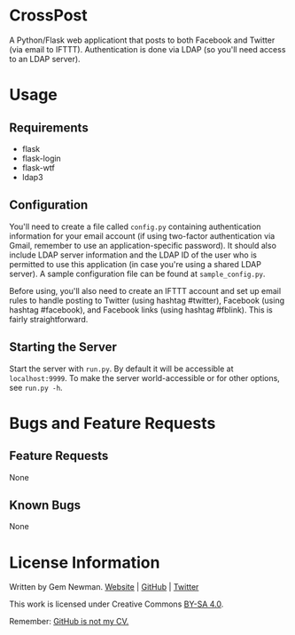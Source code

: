 CrossPost
=========

A Python/Flask web applicationt that posts to both Facebook and Twitter (via email to IFTTT). Authentication is done via LDAP (so you'll need access to an LDAP server).

Usage
=====

Requirements
------------

* flask
* flask-login
* flask-wtf
* ldap3

Configuration
-------------

You'll need to create a file called `config.py` containing authentication information for your email account (if using two-factor authentication via Gmail, remember to use an application-specific password). It should also include LDAP server information and the LDAP ID of the user who is permitted to use this application (in case you're using a shared LDAP server). A sample configuration file can be found at `sample_config.py`.

Before using, you'll also need to create an IFTTT account and set up email rules to handle posting to Twitter (using hashtag #twitter), Facebook (using hashtag #facebook), and Facebook links (using hashtag #fblink). This is fairly straightforward.

Starting the Server
-------------------

Start the server with `run.py`. By default it will be accessible at `localhost:9999`. To make the server world-accessible or for other options, see `run.py -h`.

Bugs and Feature Requests
=========================

Feature Requests
----------------

None

Known Bugs
----------

None

License Information
===================

Written by Gem Newman. [Website](http://spurll.com) | [GitHub](https://github.com/spurll/) | [Twitter](https://twitter.com/spurll)

This work is licensed under Creative Commons [BY-SA 4.0](http://creativecommons.org/licenses/by-sa/4.0/).

Remember: [GitHub is not my CV.](https://blog.jcoglan.com/2013/11/15/why-github-is-not-your-cv/)
